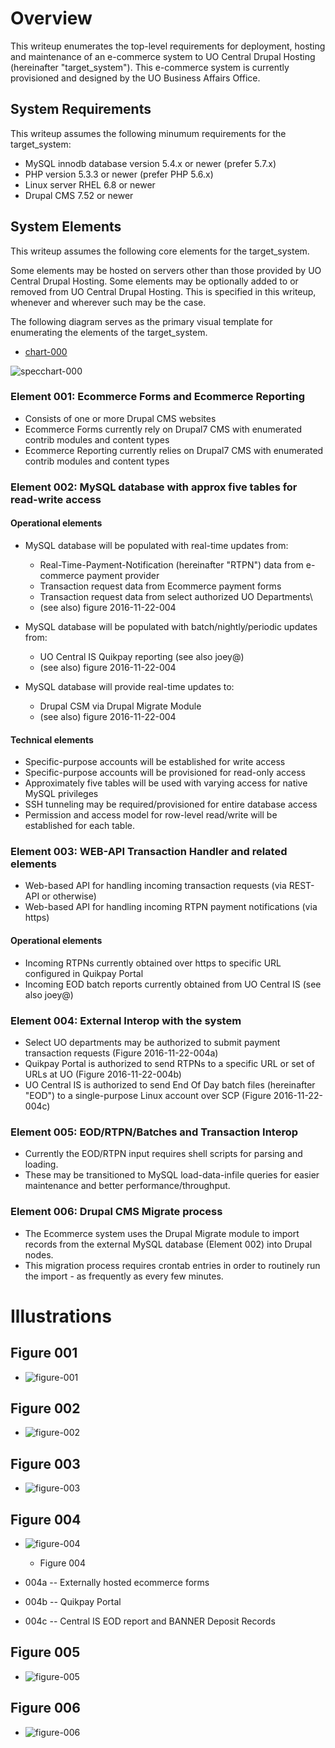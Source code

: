# Overview

This writeup enumerates the top-level requirements for deployment, hosting and maintenance of an e-commerce system to UO Central Drupal Hosting (hereinafter "target_system"). This e-commerce system is currently provisioned and designed by the UO Business Affairs Office.

## System Requirements

This writeup assumes the following minumum requirements for the target_system:

* MySQL innodb database version 5.4.x or newer (prefer 5.7.x)
* PHP version 5.3.3 or newer (prefer PHP 5.6.x)
* Linux server RHEL 6.8 or newer
* Drupal CMS 7.52 or newer

## System Elements

This writeup assumes the following core elements for the target_system.

Some elements may be hosted on servers other than those provided by UO Central Drupal Hosting. Some elements may be optionally added to or removed from UO Central Drupal Hosting. This is specified in this writeup, whenever and wherever such may be the case.

The following diagram serves as the primary visual template for enumerating the elements of the target_system.

* [chart-000](https://github.com/dreftymac/public.lab/blob/master/topic/ecommuod/image/specchart000.png)

![specchart-000](https://cloud.githubusercontent.com/assets/4074354/20541457/31c16106-b0b2-11e6-8cef-00d62e2b28d2.png)

### Element 001: Ecommerce Forms and Ecommerce Reporting

* Consists of one or more Drupal CMS websites
* Ecommerce Forms currently rely on Drupal7 CMS with enumerated contrib modules and content types
* Ecommerce Reporting currently relies on Drupal7 CMS with enumerated contrib modules and content types

### Element 002: MySQL database with approx five tables for read-write access

#### Operational elements

* MySQL database will be populated with real-time updates from:
    * Real-Time-Payment-Notification (hereinafter "RTPN") data from e-commerce payment provider
    * Transaction request data from Ecommerce payment forms
    * Transaction request data from select authorized UO Departments\
    * (see also) figure 2016-11-22-004

* MySQL database will be populated with batch/nightly/periodic updates from:
    * UO Central IS Quikpay reporting (see also joey@)
    * (see also) figure 2016-11-22-004

* MySQL database will provide real-time updates to:
    * Drupal CSM via Drupal Migrate Module
    * (see also) figure 2016-11-22-004

#### Technical elements

* Specific-purpose accounts will be established for write access
* Specific-purpose accounts will be provisioned for read-only access
* Approximately five tables will be used with varying access for native MySQL privileges
* SSH tunneling may be required/provisioned for entire database access
* Permission and access model for row-level read/write will be established for each table.

### Element 003: WEB-API Transaction Handler and related elements

* Web-based API for handling incoming transaction requests (via REST-API or otherwise)
* Web-based API for handling incoming RTPN payment notifications (via https)

#### Operational elements

* Incoming RTPNs currently obtained over https to specific URL configured in Quikpay Portal
* Incoming EOD batch reports currently obtained from UO Central IS (see also joey@)

### Element 004: External Interop with the system

* Select UO departments may be authorized to submit payment transaction requests (Figure 2016-11-22-004a)
* Quikpay Portal is authorized to send RTPNs to a specific URL or set of URLs at UO (Figure 2016-11-22-004b)
* UO Central IS is authorized to send End Of Day batch files (hereinafter "EOD") to a single-purpose Linux account over SCP (Figure 2016-11-22-004c)

### Element 005: EOD/RTPN/Batches and Transaction Interop

* Currently the EOD/RTPN input requires shell scripts for parsing and loading.
* These may be transitioned to MySQL load-data-infile queries for easier maintenance and better performance/throughput.

### Element 006: Drupal CMS Migrate process

*	The Ecommerce system uses the Drupal Migrate module to import records from the external MySQL database (Element 002) into Drupal nodes.
*	This migration process requires crontab entries in order to routinely run the import - as frequently as every few minutes.



# Illustrations

## Figure 001

* ![figure-001](https://cloud.githubusercontent.com/assets/4074354/20542606/331a7e48-b0b7-11e6-8058-1705782d9dfc.png)

## Figure 002

* ![figure-002](https://cloud.githubusercontent.com/assets/4074354/20542611/35bea926-b0b7-11e6-8cbc-33d65f64b961.png)

## Figure 003

* ![figure-003](https://cloud.githubusercontent.com/assets/4074354/20542614/38d7543c-b0b7-11e6-9327-aff428b16086.png)

## Figure 004

* ![figure-004](https://cloud.githubusercontent.com/assets/4074354/20542619/3cfdcbb8-b0b7-11e6-93ba-1c5ed049e408.png)
  * Figure 004

* 004a -- Externally hosted ecommerce forms
* 004b -- Quikpay Portal
* 004c -- Central IS EOD report and BANNER Deposit Records

## Figure 005

* ![figure-005](https://cloud.githubusercontent.com/assets/4074354/20542625/420c2cb2-b0b7-11e6-99a6-500eb144db53.png)

## Figure 006

* ![figure-006](https://cloud.githubusercontent.com/assets/4074354/20542629/462bc532-b0b7-11e6-9a56-83b8ff74a7c0.png)
